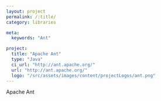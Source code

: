 ```yaml
---
layout: project
permalink: /:title/
category: libraries

meta:
  keywords: "Ant"

project:
  title: "Apache Ant"
  type: "Java"
  ci_url: "http://ant.apache.org/"
  url: "http://ant.apache.org/"
  logo: "/src/assets/images/content/projectLogos/ant.png"
---
```


<p>Apache Ant</p>

